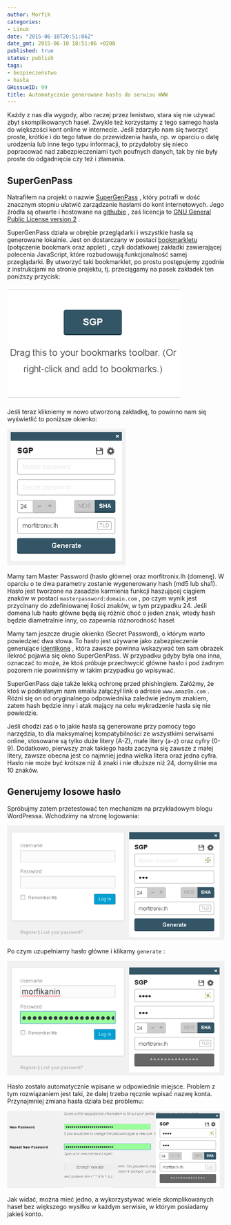 ```yaml
---
author: Morfik
categories:
- Linux
date: "2015-06-10T20:51:06Z"
date_gmt: 2015-06-10 18:51:06 +0200
published: true
status: publish
tags:
- bezpieczeństwo
- hasła
GHissueID: 99
title: Automatycznie generowane hasło do serwisu WWW
---
```


Każdy z nas dla wygody, albo raczej przez lenistwo, stara się nie używać zbyt skomplikowanych haseł.
Zwykle też korzystamy z tego samego hasła do większości kont online w internecie. Jeśli zdarzyło nam
się tworzyć proste, krótkie i do tego łatwe do przewidzenia hasła, np. w oparciu o datę urodzenia
lub inne tego typu informacji, to przydałoby się nieco popracować nad zabezpieczeniami tych poufnych
danych, tak by nie były proste do odgadnięcia czy też i złamania.

<!--more-->
## SuperGenPass

Natrafiłem na projekt o nazwie [SuperGenPass](https://chriszarate.github.io/supergenpass/) , który
potrafi w dość znacznym stopniu ułatwić zarządzanie hasłami do kont internetowych. Jego źródła są
otwarte i hostowane na [githubie](https://github.com/chriszarate/supergenpass/) , zaś licencja to
[GNU General Public License version 2](http://www.gnu.org/licenses/gpl-2.0.html) .

SuperGenPass działa w obrębie przeglądarki i wszystkie hasła są generowane lokalnie. Jest on
dostarczany w postaci [bookmarkletu](https://en.wikipedia.org/wiki/Bookmarklet) (połączenie bookmark
oraz applet) , czyli dodatkowej zakładki zawierającej polecenia JavaScript, które rozbudowują
funkcjonalność samej przeglądarki. By utworzyć taki bookmarklet, po prostu postępujemy zgodnie z
instrukcjami na stronie projektu, tj. przeciągamy na pasek zakładek ten poniższy przycisk:

![supergenpass-bookmarklet](/img/2015/06/1.supergenpass-bookmarklet.png#medium)

Jeśli teraz klikniemy w nowo utworzoną zakładkę, to powinno nam się wyświetlić to poniższe okienko:

![supergenpass-okno-glowne](/img/2015/06/2.supergenpass-okno-glowne.png#small)

Mamy tam Master Password (hasło główne) oraz morfitronix.lh (domenę). W oparciu o te dwa parametry
zostanie wygenerowany hash (md5 lub sha1). Hasło jest tworzone na zasadzie karmienia funkcji
haszującej ciągiem znaków w postaci `masterpassword:domain.com` , po czym wynik jest przycinany do
zdefiniowanej ilości znaków, w tym przypadku 24. Jeśli domena lub hasło główne będą się różnić choć
o jeden znak, wtedy hash będzie diametralnie inny, co zapewnia różnorodność haseł.

Mamy tam jeszcze drugie okienko (Secret Password), o którym warto powiedzieć dwa słowa. To hasło
jest używane jako zabezpieczenie generujące [identikonę](https://en.wikipedia.org/wiki/Identicon) ,
która zawsze powinna wskazywać ten sam obrazek ilekroć pojawia się okno SuperGenPass. W przypadku
gdyby była ona inna, oznaczać to może, że ktoś próbuje przechwycić główne hasło i pod żadnym pozorem
nie powinniśmy w takim przypadku go wpisywać.

SuperGenPass daje także lekką ochronę przed phishingiem. Załóżmy, że ktoś w podesłanym nam emailu
załączył link o adresie `www.amaz0n.com` . Różni się on od oryginalnego odpowiednika zaledwie
jednym znakiem, zatem hash będzie inny i atak mający na celu wykradzenie hasła się nie powiedzie.

Jeśli chodzi zaś o to jakie hasła są generowane przy pomocy tego narzędzia, to dla maksymalnej
kompatybilności ze wszystkimi serwisami online, stosowane są tylko duże litery (A-Z), małe litery
(a-z) oraz cyfry (0-9). Dodatkowo, pierwszy znak takiego hasła zaczyna się zawsze z małej litery,
zawsze obecna jest co najmniej jedna wielka litera oraz jedna cyfra. Hasło nie może być krótsze niż
4 znaki i nie dłuższe niż 24, domyślnie ma 10 znaków.

## Generujemy losowe hasło

Spróbujmy zatem przetestować ten mechanizm na przykładowym blogu WordPressa. Wchodzimy na stronę
logowania:

![supergenpass-haslo-generowanie](/img/2015/06/3.supergenpass-haslo-generowanie.png#big)

Po czym uzupełniamy hasło główne i klikamy `generate` :

![](/img/2015/06/4supergenpass-haslo-wpisywanie.png#big)

Hasło zostało automatycznie wpisane w odpowiednie miejsce. Problem z tym rozwiązaniem jest taki, że
dalej trzeba ręcznie wpisać nazwę konta. Przynajmniej zmiana hasła działa bez problemu:

![supergenpass-haslo-zmiana](/img/2015/06/5.supergenpass-haslo-zmiana.png#huge)

Jak widać, można mieć jedno, a wykorzystywać wiele skomplikowanych haseł bez większego wysiłku w
każdym serwisie, w którym posiadamy jakieś konto.
